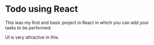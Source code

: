 # Todo using React 

This was my first and basic project in React in which you can add your tasks to be performed.   

UI is very attractive in this.


     
























 


   
  





 




 





 



 




 














 



















































































